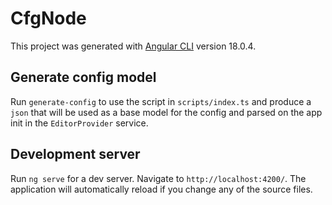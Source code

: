 # CfgNode

This project was generated with [Angular CLI](https://github.com/angular/angular-cli) version 18.0.4.

## Generate config model

Run `generate-config` to use the script in `scripts/index.ts` and produce a `json` that will be used as a base model for the config and parsed on the app init in the `EditorProvider` service.

## Development server

Run `ng serve` for a dev server. Navigate to `http://localhost:4200/`. The application will automatically reload if you change any of the source files.
